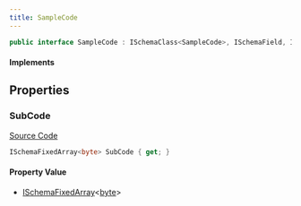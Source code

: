 ```yaml
---
title: SampleCode
---
```


```csharp
public interface SampleCode : ISchemaClass<SampleCode>, ISchemaField, ISchemaClass, INativeHandle
```

#### Implements

## Properties

### SubCode

[Source Code](https://github.com/swiftly-solution/swiftlys2/blob/main/managed/src/SwiftlyS2.Generated/Schemas/Interfaces/SampleCode.cs#L17)

```csharp
ISchemaFixedArray<byte> SubCode { get; }
```

#### Property Value

- [ISchemaFixedArray](/docs/api/shared/schemas/ischemafixedarray-1)<[byte](https://learn.microsoft.com/dotnet/api/system.byte)>

